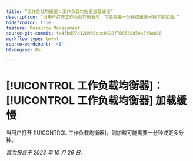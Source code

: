 ```yaml
---
title: “工作负载均衡器：工作负载均衡器加载缓慢”
description: “当用户打开工作负载均衡器时，可能需要一分钟或更多分钟才能加载。”
hidefromtoc: true
feature: Resource Management
source-git-commit: fa4fbd97d128930cce0698f789538854a5f9a866
workflow-type: tm+mt
source-wordcount: '48'
ht-degree: 8%

---
```



# [!UICONTROL 工作负载均衡器]： [!UICONTROL 工作负载均衡器] 加载缓慢

当用户打开 [!UICONTROL 工作负载均衡器]，则加载可能需要一分钟或更多分钟。

_首次报告于 2023 年 10 月 26 日。_
